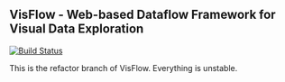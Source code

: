 ## VisFlow - Web-based Dataflow Framework for Visual Data Exploration

[![Build Status](https://travis-ci.org/yubowenok/visflow.svg?branch=master)](https://travis-ci.org/yubowenok/visflow)

This is the refactor branch of VisFlow.
Everything is unstable.

